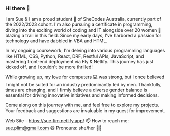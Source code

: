 ### Hi there 👋
I am Sue & I am a proud student :school_satchel: of SheCodes Australia, currently part of the 2022/2023 cohort. I'm also pursuing a certificate in programming, diving into the exciting world of coding and IT alongside over 20 women :woman: blazing a trail in this field. Since my early days, I've harbored a passion for technology and have dabbled in VBA and HTML.

In my ongoing coursework, I'm delving into various programming languages like HTML, CSS, Python, React, DRF, Restful APIs, JavaScript, and mastering front-end deployment via Fly & Netlify. This journey has just kicked off, and I couldn't be more thrilled!

While growing up, my love for computers :computer: was strong, but I once believed I might not be suited for an industry predominantly led by men. Thankfully, times are changing, and I firmly believe a diverse gender balance is essential for driving innovative initiatives and making informed decisions.

Come along on this journey with me, and feel free to explore my projects. Your feedback and suggestions are invaluable in my quest for improvement.


Web Site - https://sue-lim.netlify.app/
📫 How to reach me: sue.plim@gmail.com
😄 Pronouns: she/her :ok_woman:

